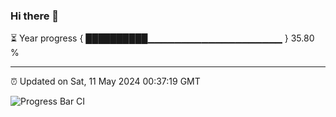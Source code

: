 ### Hi there 👋

⏳ Year progress { ██████████▁▁▁▁▁▁▁▁▁▁▁▁▁▁▁▁▁▁▁▁ } 35.80 %

---

⏰ Updated on Sat, 11 May 2024 00:37:19 GMT

![Progress Bar CI](https://github.com/Shyam-Makwana/GitHub-Actions-Demo/workflows/Progress%20Bar%20CI/badge.svg)

